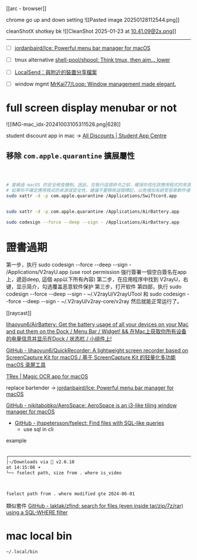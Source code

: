 [[arc - browser]]


chrome go up and down setting
![[Pasted image 20250128112544.png]]



cleanShotX shotkey bk
![[CleanShot 2025-01-23 at 10.41.09@2x.png]]


---
- [ ] [jordanbaird/Ice: Powerful menu bar manager for macOS](https://github.com/jordanbaird/Ice?utm_source=hackernewsletter&utm_medium=email&utm_term=show_hn)
- [ ] tmux alternative [shell-pool/shpool: Think tmux, then aim... lower](https://github.com/shell-pool/shpool?utm_source=hackernewsletter&utm_medium=email&utm_term=code)
- [ ] [LocalSend：與附近的裝置分享檔案](https://localsend.org/zh-TW)
- [ ] window mgmt [MrKai77/Loop: Window management made elegant.](https://github.com/MrKai77/Loop)


# full screen display menubar or not
![[IMG-mac_idx-20241003105311526.png|628]]



student discount app in mac -> [All Discounts | Student App Centre](https://www.studentappcentre.com/App)

## 移除 `com.apple.quarantine` 擴展屬性
```sh



# 會繞過 macOS 的安全檢查機制。因此，在執行這個命令之前，確保你信任該應用程式的來源並確定它是安全的。
# 如果你不確定應用程式的來源或安全性，建議不要移除這個標記，以免增加系統受惡意軟件侵害的風險。
sudo xattr -d -p com.apple.quarantine /Applications/Swiftcord.app


sudo xattr -d -p com.apple.quarantine /Applications/AirBattery.app

sudo codesign --force --deep --sign - /Applications/AirBattery.app

```


# 證書過期
第一步，执行 sudo codesign --force --deep --sign - /Applications/V2rayU.app
(use root permission 強行簽署一個空白簽名在app上，遞迴deep, 這個 app以下所有內容)
第二步，在应用程序中找到 V2rayU，右键，显示简介，勾选覆盖恶意软件保护
第三步，打开软件
第四部，执行 sudo codesign --force --deep --sign - ~/.V2rayU/V2rayUTool 和 sudo codesign --force --deep --sign - ~/.V2rayU/v2ray-core/v2ray
然后就能正常运行了。



[[raycast]]

[lihaoyun6/AirBattery: Get the battery usage of all your devices on your Mac and put them on the Dock / Menu Bar / Widget! && 在Mac上获取你所有设备的电量信息并显示在Dock / 状态栏 / 小组件上!](https://github.com/lihaoyun6/AirBattery)


[GitHub - lihaoyun6/QuickRecorder: A lightweight screen recorder based on ScreenCapture Kit for macOS / 基于 ScreenCapture Kit 的轻量化多功能 macOS 录屏工具](https://github.com/lihaoyun6/QuickRecorder)


[TRex | Magic OCR app for macOS](https://trex.ameba.co/)

replace bartender -> [jordanbaird/Ice: Powerful menu bar manager for macOS](https://github.com/jordanbaird/Ice)

[GitHub - nikitabobko/AeroSpace: AeroSpace is an i3-like tiling window manager for macOS](https://github.com/nikitabobko/AeroSpace)


- [GitHub - jhspetersson/fselect: Find files with SQL-like queries](https://github.com/jhspetersson/fselect?tab=readme-ov-file)
	- use sql in cli

example
```sh

┌──────────────────────────────────────────────────────────────────────────────────────>
│~/Downloads via  v2.6.10
at 14:15:08 ➜
└─> fselect path, size from . where is_video



fselect path from . where modified gte 2024-06-01

```

類似套件 [GitHub - laktak/zfind: search for files (even inside tar/zip/7z/rar) using a SQL-WHERE filter](https://github.com/laktak/zfind)


# mac local bin
`~/.local/bin`